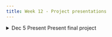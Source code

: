 ```yaml
---
title: Week 12 - Project presentations
---
```

<!-- In this concluding week, we begin by exploring the ethical dimensions of Digital Humanities, with a focus on critical issues such as algorithmic bias and transparency in the age of AI. We confront these developments by analyzing their impacts, potential, and the risks they create. In the final session, students will showcase the progress of their own research proposals, which involves elements of data collection, preparation, and analysis methods. Colleagues from the Center for Digital Humanities at Princeton University are invited, providing an opportunity for everyone to gain feedback on their proposals.
-->

<details>
  <summary class="session-summary">
    <span class="date-label">Dec 5</span>
    <span class="label label-green">Present</span>
    <span class="session-title">Present final project</span>
  </summary>
  <div markdown="1">
- [Slides coming soon]
</div>
</details>